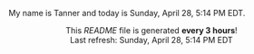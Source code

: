 My name is Tanner and today is Sunday, April 28, 5:14 PM EDT.

<p align="center">This <i>README</i> file is generated <b>every 3 hours</b>!</br>Last refresh: Sunday, April 28, 5:14 PM EDT<br /></p>
